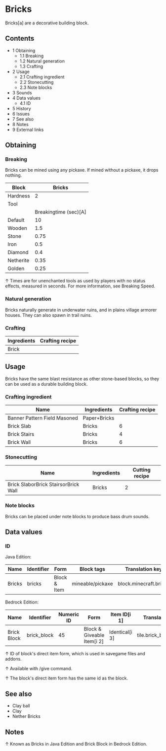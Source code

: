 # Bricks
Bricks[a] are a decorative building block.

## Contents
- 1 Obtaining
	- 1.1 Breaking
	- 1.2 Natural generation
	- 1.3 Crafting
- 2 Usage
	- 2.1 Crafting ingredient
	- 2.2 Stonecutting
	- 2.3 Note blocks
- 3 Sounds
- 4 Data values
	- 4.1 ID
- 5 History
- 6 Issues
- 7 See also
- 8 Notes
- 9 External links

## Obtaining
### Breaking
Bricks can be mined using any pickaxe. If mined without a pickaxe, it drops nothing.

| Block     | Bricks                |
|-----------|-----------------------|
| Hardness  | 2                     |
| Tool      |                       |
|           | Breakingtime (sec)[A] |
| Default   | 10                    |
| Wooden    | 1.5                   |
| Stone     | 0.75                  |
| Iron      | 0.5                   |
| Diamond   | 0.4                   |
| Netherite | 0.35                  |
| Golden    | 0.25                  |


↑ Times are for unenchanted tools as used by players with no status effects, measured in seconds. For more information, see Breaking Speed.


### Natural generation
Bricks naturally generate in underwater ruins, and in plains village armorer houses. They can also spawn in trail ruins.

### Crafting
| Ingredients | Crafting recipe |
|-------------|-----------------|
| Brick       |                 |

## Usage
Bricks have the same blast resistance as other stone-based blocks, so they can be used as a durable building block.

### Crafting ingredient
| Name                         | Ingredients  | Crafting recipe |
|------------------------------|--------------|-----------------|
| Banner Pattern Field Masoned | Paper+Bricks |                 |
| Brick Slab                   | Bricks       | 6               |
| Brick Stairs                 | Bricks       | 4               |
| Brick Wall                   | Bricks       | 6               |

### Stonecutting
| Name                                 | Ingredients | Cutting recipe |
|--------------------------------------|-------------|----------------|
| Brick SlaborBrick StairsorBrick Wall | Bricks      | 2              |

### Note blocks
Bricks can be placed under note blocks to produce bass drum sounds.

## Data values
### ID
Java Edition:

| Name   | Identifier | Form         | Block tags       | Translation key        |
|--------|------------|--------------|------------------|------------------------|
| Bricks | bricks     | Block & Item | mineable/pickaxe | block.minecraft.bricks |

Bedrock Edition:

| Name        | Identifier  | Numeric ID | Form                       | Item ID[i 1]   | Translation key       |
|-------------|-------------|------------|----------------------------|----------------|-----------------------|
| Brick Block | brick_block | 45         | Block & Giveable Item[i 2] | Identical[i 3] | tile.brick_block.name |


↑ ID of block's direct item form, which is used in savegame files and addons.

↑ Available with /give command.

↑ The block's direct item form has the same id as the block.


## See also
- Clay ball
- Clay
- Nether Bricks

## Notes

↑ Known as Bricks in Java Edition and Brick Block in Bedrock Edition.


